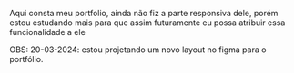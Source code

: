Aqui consta meu portfolio, 
ainda não fiz a parte responsiva dele, porém estou estudando mais
para que assim futuramente eu possa atribuir essa funcionalidade a ele

OBS: 20-03-2024: estou projetando um novo layout no figma para o portfólio.

